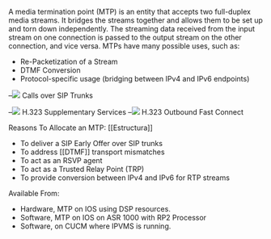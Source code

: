 A media termination point (MTP) is an entity that accepts two full-duplex media streams. It bridges the streams together and allows them to be set up and torn down independently. The streaming data received from the input stream on one connection is passed to the output stream on the other connection, and vice versa. MTPs have many possible uses, such as:

- Re-Packetization of a Stream
- DTMF Conversion
- Protocol-specific usage (bridging between IPv4 and IPv6 endpoints)

–![](https://www.cisco.com/c/dam/en/us/td/i/templates/blank.gif) Calls over SIP Trunks

–![](https://www.cisco.com/c/dam/en/us/td/i/templates/blank.gif) H.323 Supplementary Services
–![](https://www.cisco.com/c/dam/en/us/td/i/templates/blank.gif) H.323 Outbound Fast Connect

Reasons To Allocate an MTP:
[[Estructura]]
- To deliver a SIP Early Offer over SIP trunks
- To address [[DTMF]] transport mismatches
- To act as an RSVP agent
- To act as a Trusted Relay Point (TRP)
- To provide conversion between IPv4 and IPv6 for RTP streams

Available From:

* Hardware, MTP on IOS using DSP resources.
* Software, MTP on IOS on ASR 1000 with RP2 Processor
* Software, on CUCM where IPVMS is running.

